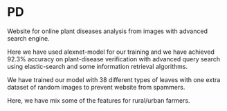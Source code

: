# PD
Website for online plant diseases analysis from images with advanced search engine.

Here we have used alexnet-model for our training and we have achieved 92.3% accuracy on plant-disease verification with advanced query search
 using elastic-search and some information retrieval algorithms.
 
 We have trained our model with 38 different types of leaves with one extra dataset of random images to prevent website from spammers.
 
 Here, we have mix some of the features for rural/urban farmers.
 
 

